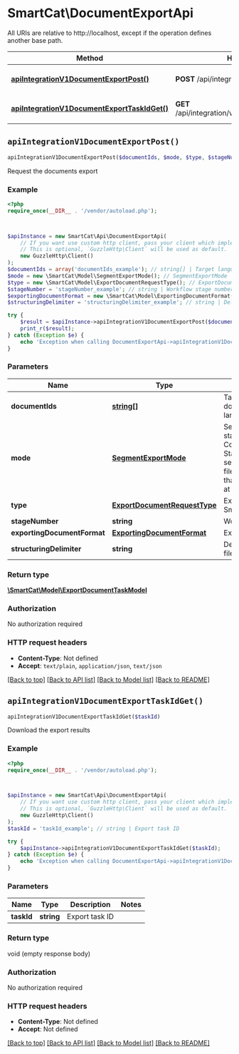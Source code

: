 # SmartCat\DocumentExportApi

All URIs are relative to http://localhost, except if the operation defines another base path.

| Method | HTTP request | Description |
| ------------- | ------------- | ------------- |
| [**apiIntegrationV1DocumentExportPost()**](DocumentExportApi.md#apiIntegrationV1DocumentExportPost) | **POST** /api/integration/v1/document/export | Request the documents export |
| [**apiIntegrationV1DocumentExportTaskIdGet()**](DocumentExportApi.md#apiIntegrationV1DocumentExportTaskIdGet) | **GET** /api/integration/v1/document/export/{taskId} | Download the export results |


## `apiIntegrationV1DocumentExportPost()`

```php
apiIntegrationV1DocumentExportPost($documentIds, $mode, $type, $stageNumber, $exportingDocumentFormat, $structuringDelimiter): \SmartCat\Model\ExportDocumentTaskModel
```

Request the documents export

### Example

```php
<?php
require_once(__DIR__ . '/vendor/autoload.php');



$apiInstance = new SmartCat\Api\DocumentExportApi(
    // If you want use custom http client, pass your client which implements `GuzzleHttp\ClientInterface`.
    // This is optional, `GuzzleHttp\Client` will be used as default.
    new GuzzleHttp\Client()
);
$documentIds = array('documentIds_example'); // string[] | Target language IDs (the syntax is documentId_languageId), where documentId_languageId is a document ID  and languageId is a target language ID
$mode = new \SmartCat\Model\SegmentExportMode(); // SegmentExportMode | Segment export mode:  Current - The current translation, the segment status notwithstanding (what is shown in the editor)  Confirmed - Confirmed segments at the specific stage, as defined by the StageNumber parameter. If the stage is not specified, export all segments confirmed at any stage (this behavior is similar to exporting files using the Smartcat interface)  Complete - Only completed segments, that is the segments that have passed all the stages and were confirmed at the last one
$type = new \SmartCat\Model\ExportDocumentRequestType(); // ExportDocumentRequestType | Export document type, by default Smartcat.AppIntegrations.Contracts.ExportDocumentRequestType.Target
$stageNumber = 'stageNumber_example'; // string | Workflow stage number when downloading an intermediate result
$exportingDocumentFormat = new \SmartCat\Model\ExportingDocumentFormat(); // ExportingDocumentFormat | Exporting file format for export without using source file
$structuringDelimiter = 'structuringDelimiter_example'; // string | Delimiter for structuring keys when exporting without using the source file

try {
    $result = $apiInstance->apiIntegrationV1DocumentExportPost($documentIds, $mode, $type, $stageNumber, $exportingDocumentFormat, $structuringDelimiter);
    print_r($result);
} catch (Exception $e) {
    echo 'Exception when calling DocumentExportApi->apiIntegrationV1DocumentExportPost: ', $e->getMessage(), PHP_EOL;
}
```

### Parameters

| Name | Type | Description  | Notes |
| ------------- | ------------- | ------------- | ------------- |
| **documentIds** | [**string[]**](../Model/string.md)| Target language IDs (the syntax is documentId_languageId), where documentId_languageId is a document ID  and languageId is a target language ID | |
| **mode** | [**SegmentExportMode**](../Model/.md)| Segment export mode:  Current - The current translation, the segment status notwithstanding (what is shown in the editor)  Confirmed - Confirmed segments at the specific stage, as defined by the StageNumber parameter. If the stage is not specified, export all segments confirmed at any stage (this behavior is similar to exporting files using the Smartcat interface)  Complete - Only completed segments, that is the segments that have passed all the stages and were confirmed at the last one | [optional] |
| **type** | [**ExportDocumentRequestType**](../Model/.md)| Export document type, by default Smartcat.AppIntegrations.Contracts.ExportDocumentRequestType.Target | [optional] |
| **stageNumber** | **string**| Workflow stage number when downloading an intermediate result | [optional] |
| **exportingDocumentFormat** | [**ExportingDocumentFormat**](../Model/.md)| Exporting file format for export without using source file | [optional] |
| **structuringDelimiter** | **string**| Delimiter for structuring keys when exporting without using the source file | [optional] |

### Return type

[**\SmartCat\Model\ExportDocumentTaskModel**](../Model/ExportDocumentTaskModel.md)

### Authorization

No authorization required

### HTTP request headers

- **Content-Type**: Not defined
- **Accept**: `text/plain`, `application/json`, `text/json`

[[Back to top]](#) [[Back to API list]](../../README.md#endpoints)
[[Back to Model list]](../../README.md#models)
[[Back to README]](../../README.md)

## `apiIntegrationV1DocumentExportTaskIdGet()`

```php
apiIntegrationV1DocumentExportTaskIdGet($taskId)
```

Download the export results

### Example

```php
<?php
require_once(__DIR__ . '/vendor/autoload.php');



$apiInstance = new SmartCat\Api\DocumentExportApi(
    // If you want use custom http client, pass your client which implements `GuzzleHttp\ClientInterface`.
    // This is optional, `GuzzleHttp\Client` will be used as default.
    new GuzzleHttp\Client()
);
$taskId = 'taskId_example'; // string | Export task ID

try {
    $apiInstance->apiIntegrationV1DocumentExportTaskIdGet($taskId);
} catch (Exception $e) {
    echo 'Exception when calling DocumentExportApi->apiIntegrationV1DocumentExportTaskIdGet: ', $e->getMessage(), PHP_EOL;
}
```

### Parameters

| Name | Type | Description  | Notes |
| ------------- | ------------- | ------------- | ------------- |
| **taskId** | **string**| Export task ID | |

### Return type

void (empty response body)

### Authorization

No authorization required

### HTTP request headers

- **Content-Type**: Not defined
- **Accept**: Not defined

[[Back to top]](#) [[Back to API list]](../../README.md#endpoints)
[[Back to Model list]](../../README.md#models)
[[Back to README]](../../README.md)
